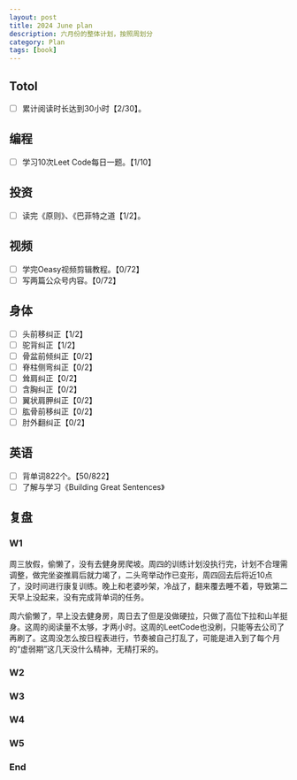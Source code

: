 ```yaml
---
layout: post
title: 2024 June plan
description: 六月份的整体计划，按照周划分
category: Plan
tags: [book]
---
```


## Totol

- [ ] 累计阅读时长达到30小时【2/30】。

## 编程

- [ ] 学习10次Leet Code每日一题。【1/10】

## 投资

- [ ] 读完《原则》、《巴菲特之道【1/2】。

## 视频

- [ ] 学完Oeasy视频剪辑教程。【0/72】
- [ ] 写两篇公众号内容。【0/72】

## 身体

- [ ] 头前移纠正【1/2】
- [ ] 驼背纠正【1/2】
- [ ] 骨盆前倾纠正【0/2】
- [ ] 脊柱侧弯纠正【0/2】
- [ ] 耸肩纠正【0/2】
- [ ] 含胸纠正【0/2】
- [ ] 翼状肩胛纠正【0/2】
- [ ] 肱骨前移纠正【0/2】
- [ ] 肘外翻纠正【0/2】

## 英语

- [ ] 背单词822个。【50/822】
- [ ] 了解与学习《Building Great Sentences》

## 复盘

### W1

周三放假，偷懒了，没有去健身房爬坡。周四的训练计划没执行完，计划不合理需调整，做完坐姿推肩后就力竭了，二头弯举动作已变形，周四回去后将近10点了，没时间进行康复训练。晚上和老婆吵架，冷战了，翻来覆去睡不着，导致第二天早上没起来，没有完成背单词的任务。

周六偷懒了，早上没去健身房，周日去了但是没做硬拉，只做了高位下拉和山羊挺身。这周的阅读量不太够，才两小时。这周的LeetCode也没刷，只能等去公司了再刷了。这周没怎么按日程表进行，节奏被自己打乱了，可能是进入到了每个月的“虚弱期”这几天没什么精神，无精打采的。

### W2

### W3

### W4

### W5

### End
